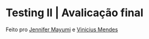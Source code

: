 # Testing II | Avalicação final

Feito pro [Jennifer Mayumi](https://github.com/jeennimay/) e [Vinicius Mendes](https://github.com/VinnyMendes)
